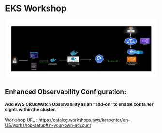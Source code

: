 # EKS Workshop

![img](https://github.com/Awadheshks/EKS-Hands-On/blob/68fc0e4337dd7e65edc9c4e4adc091485dd39a44/assets/K8-Arch.png)

## Enhanced Observability Configuration:
#### Add AWS CloudWatch Observability as an "add-on" to enable container sights within the cluster.

Workshop URL : https://catalog.workshops.aws/karpenter/en-US/workshop-setup#in-your-own-account
